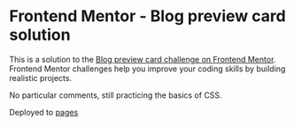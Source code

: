 # Frontend Mentor - Blog preview card solution

This is a solution to the [Blog preview card challenge on Frontend Mentor](https://www.frontendmentor.io/challenges/blog-preview-card-ckPaj01IcS). Frontend Mentor challenges help you improve your coding skills by building realistic projects. 

No particular comments, still practicing the basics of CSS.

Deployed to [pages](https://codingchem.github.io/Frontend-mentor-blog-card/)